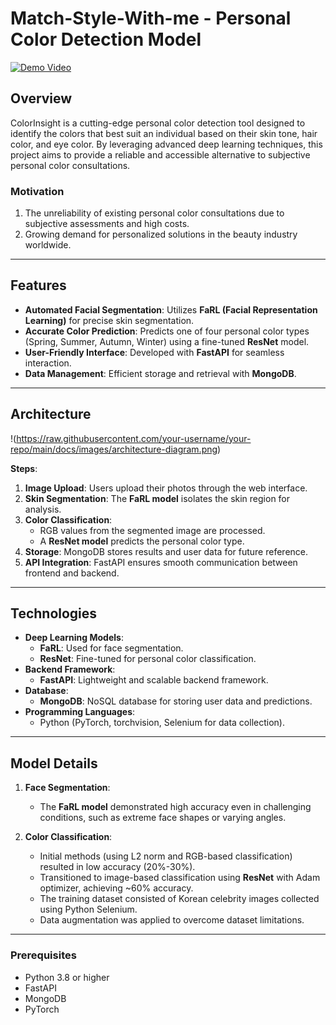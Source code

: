 
# Match-Style-With-me - Personal Color Detection Model  

[![Demo Video](https://img.shields.io/badge/Watch-Demo-blue)](https://user-images.githubusercontent.com/86555104/226335673-e7cb3db0-7128-4fcb-9c9e-3c397ecd22f1.mp4)

## Overview  

ColorInsight is a cutting-edge personal color detection tool designed to identify the colors that best suit an individual based on their skin tone, hair color, and eye color. By leveraging advanced deep learning techniques, this project aims to provide a reliable and accessible alternative to subjective personal color consultations.

### Motivation  
1. The unreliability of existing personal color consultations due to subjective assessments and high costs.  
2. Growing demand for personalized solutions in the beauty industry worldwide.  

---

## Features  

- **Automated Facial Segmentation**: Utilizes **FaRL (Facial Representation Learning)** for precise skin segmentation.  
- **Accurate Color Prediction**: Predicts one of four personal color types (Spring, Summer, Autumn, Winter) using a fine-tuned **ResNet** model.  
- **User-Friendly Interface**: Developed with **FastAPI** for seamless interaction.  
- **Data Management**: Efficient storage and retrieval with **MongoDB**.  

---

## Architecture  
!(https://raw.githubusercontent.com/your-username/your-repo/main/docs/images/architecture-diagram.png)

 

**Steps**:  
1. **Image Upload**: Users upload their photos through the web interface.  
2. **Skin Segmentation**: The **FaRL model** isolates the skin region for analysis.  
3. **Color Classification**:  
   - RGB values from the segmented image are processed.  
   - A **ResNet model** predicts the personal color type.  
4. **Storage**: MongoDB stores results and user data for future reference.  
5. **API Integration**: FastAPI ensures smooth communication between frontend and backend.  

---

## Technologies  

- **Deep Learning Models**:  
  - **FaRL**: Used for face segmentation.  
  - **ResNet**: Fine-tuned for personal color classification.  
- **Backend Framework**:  
  - **FastAPI**: Lightweight and scalable backend framework.  
- **Database**:  
  - **MongoDB**: NoSQL database for storing user data and predictions.  
- **Programming Languages**:  
  - Python (PyTorch, torchvision, Selenium for data collection).  

---


## Model Details  

1. **Face Segmentation**:  
   - The **FaRL model** demonstrated high accuracy even in challenging conditions, such as extreme face shapes or varying angles.  

2. **Color Classification**:  
   - Initial methods (using L2 norm and RGB-based classification) resulted in low accuracy (20%-30%).  
   - Transitioned to image-based classification using **ResNet** with Adam optimizer, achieving ~60% accuracy.  
   - The training dataset consisted of Korean celebrity images collected using Python Selenium.  
   - Data augmentation was applied to overcome dataset limitations.  

---
### Prerequisites  
- Python 3.8 or higher  
- FastAPI  
- MongoDB  
- PyTorch  


